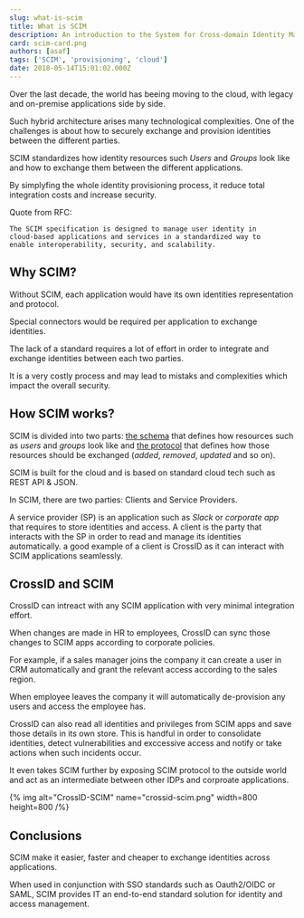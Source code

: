 ```yaml
---
slug: what-is-scim
title: What is SCIM
description: An introduction to the System for Cross-domain Identity Management.
card: scim-card.png
authors: [asaf]
tags: ['SCIM', 'provisioning', 'cloud']
date: 2018-05-14T15:01:02.000Z
---
```


Over the last decade, the world has beeing moving to the cloud, with legacy and on-premise applications side by side.

Such hybrid architecture arises many technological complexities. One of the challenges is about how to securely exchange and provision identities between the different parties.

SCIM standardizes how identity resources such _Users_ and _Groups_ look like and how to exchange them between the different applications.

By simplyfing the whole identity provisioning process, it reduce total integration costs and increase security.

Quote from RFC:

    The SCIM specification is designed to manage user identity in
    cloud-based applications and services in a standardized way to
    enable interoperability, security, and scalability.

## Why SCIM?

Without SCIM, each application would have its own identities representation and protocol.

Special connectors would be required per application to exchange identities.

The lack of a standard requires a lot of effort in order to integrate and exchange identities between each two parties.

It is a very costly process and may lead to mistaks and complexities which impact the overall security.

## How SCIM works?

SCIM is divided into two parts: [the schema](https://tools.ietf.org/html/rfc7643) that defines how resources such as _users_ and _groups_ look like and [the protocol](https://tools.ietf.org/html/rfc7644) that defines how those resources should be exchanged (_added_, _removed_, _updated_ and so on).

SCIM is built for the cloud and is based on standard cloud tech such as REST API & JSON.

In SCIM, there are two parties: Clients and Service Providers.

A service provider (SP) is an application such as _Slack_ or _corporate app_ that requires to store identities and access. A client is the party that interacts with the SP in order to read and manage its identities automatically. a good example of a client is CrossID as it can interact with SCIM applications seamlessly.

## CrossID and SCIM

CrossID can intreact with any SCIM application with very minimal integration effort.

When changes are made in HR to employees, CrossID can sync those changes to SCIM apps according to corporate policies.

For example, if a sales manager joins the company it can create a user in CRM automatically and grant the relevant access according to the sales region.

When employee leaves the company it will automatically de-provision any users and access the employee has.

CrossID can also read all identities and privileges from SCIM apps and save those details in its own store.
This is handful in order to consolidate identities, detect vulnerabilities and exccessive access and notify or take actions when such incidents occur.

It even takes SCIM further by exposing SCIM protocol to the outside world and act as an intermediate between other IDPs and corproate applications.

{% img alt="CrossID-SCIM" name="crossid-scim.png" width=800 height=800 /%}

## Conclusions

SCIM make it easier, faster and cheaper to exchange identities across applications.

When used in conjunction with SSO standards such as Oauth2/OIDC or SAML, SCIM provides IT an end-to-end standard solution for identity and access management.
